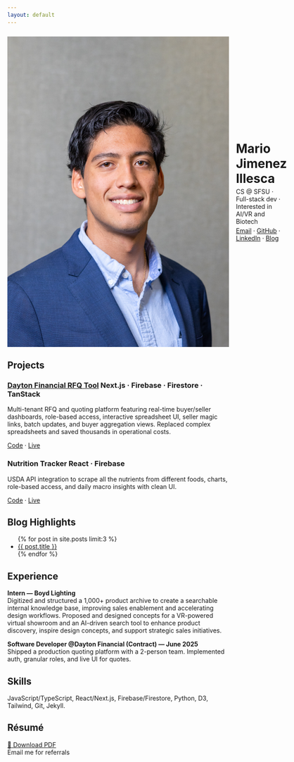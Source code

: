 ```yaml
---
layout: default
---
```


<link rel="stylesheet" href="/assets/style.css">


<div style="display:flex; align-items:center; gap:16px; margin-top:24px;">
  <img class="avatar" src="/assets/images/HeadShots097.jpg" alt="Mario Jimenez">
  <div>
    <h1 style="margin:0;">Mario Jimenez Illesca</h1>
    <p style="margin:4px 0 0 0;">CS @ SFSU · Full-stack dev · Interested in AI/VR and Biotech</p>
    <p style="margin:4px 0 0 0;">
      <a href="mailto:mariojillesca@gmail.com">Email</a> · 
      <a href="https://github.com/nochinxx">GitHub</a> · 
      <a href="https://www.linkedin.com/in/mario-jimenez-7b9683206/">LinkedIn</a> · 
      <a href="/blog/">Blog</a>
    </p>
  </div>
</div>

## Projects

<div class="grid">
  <div class="project-card">
    <h3><a href="/_posts/2025-06-20-dayton-sheets.html">Dayton Financial RFQ Tool</a> 
      <span class="badge">Next.js · Firebase · Firestore · TanStack</span>
    </h3>
    <p>
      Multi-tenant RFQ and quoting platform featuring real-time buyer/seller dashboards, role-based access, interactive spreadsheet UI, seller magic links, batch updates, and buyer aggregation views. 
      Replaced complex spreadsheets and saved thousands in operational costs.
    </p>
    <p>
      <a href="https://github.com/nima64/Dayton-Sheets">Code</a> · 
      <a href="https://dayton-sheets-git-main-rintarouokabe12gmailcoms-projects.vercel.app/">Live</a>
    </p>
  </div>

  <div class="project-card">
    <h3>Nutrition Tracker <span class="badge">React · Firebase</span></h3>
    <p>
      USDA API integration to scrape all the nutrients from different foods, charts, role-based access, and daily macro insights with clean UI.
    </p>
    <p>
      <a href="https://github.com/nima64/nutrition-nextjs">Code</a> · 
      <a href="https://nutrition-nextjs.vercel.app/">Live</a>
    </p>
  </div>
</div>

## Blog Highlights

<ul>
  {% for post in site.posts limit:3 %}
    <li>
      <a href="{{ post.url }}">{{ post.title }}</a><br>
    </li>
  {% endfor %}
</ul>

## Experience

**Intern — Boyd Lighting**  
Digitized and structured a 1,000+ product archive to create a searchable internal knowledge base, improving sales enablement and accelerating design workflows. Proposed and designed concepts for a VR-powered virtual showroom and an AI-driven search tool to enhance product discovery, inspire design concepts, and support strategic sales initiatives.

**Software Developer @Dayton Financial (Contract) — June 2025**  
Shipped a production quoting platform with a 2-person team. Implemented auth, granular roles, and live UI for quotes.

## Skills

JavaScript/TypeScript, React/Next.js, Firebase/Firestore, Python, D3, Tailwind, Git, Jekyll.

## Résumé

<p>
  <a href="/documents/Aug-2.pdf">📄 Download PDF</a><br>
  <span>Email me for referrals</span>
</p>


